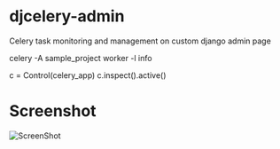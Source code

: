# djcelery-admin
Celery task monitoring and management on custom django admin page

celery -A sample_project worker -l info

c = Control(celery_app)
c.inspect().active()

# Screenshot

![ScreenShot](https://raw.github.com/baranbartu/djcelery-admin/master/screenshot.png)
